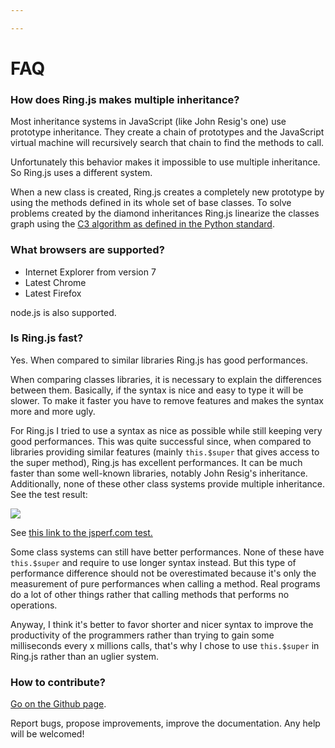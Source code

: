 ```yaml
---

---
```


FAQ
===

### How does Ring.js makes multiple inheritance?

Most inheritance systems in JavaScript (like John Resig's one) use prototype inheritance. They create a chain of
prototypes and the JavaScript virtual machine will recursively search that chain to find the methods to call.

Unfortunately this behavior makes it impossible to use multiple inheritance. So Ring.js uses a different system.

When a new class is created, Ring.js creates a completely new prototype by using the methods defined in its whole set of
base classes. To solve problems created by the diamond inheritances Ring.js linearize the classes graph using the [C3
algorithm as defined in the Python standard](http://www.python.org/download/releases/2.3/mro/).

### What browsers are supported?

* Internet Explorer from version 7
* Latest Chrome
* Latest Firefox

node.js is also supported.

### Is Ring.js fast?

Yes. When compared to similar libraries Ring.js has good performances.

When comparing classes libraries, it is necessary to explain the differences between them. Basically, if the
syntax is nice and easy to type it will be slower. To make it faster you have to remove features and makes the syntax
more and more ugly.

For Ring.js I tried to use a syntax as nice as possible while still keeping very good performances. This was quite
successful since, when compared to libraries providing similar features (mainly `this.$super` that gives access to the
super method), Ring.js has excellent performances. It can be much faster than some well-known libraries, notably John
Resig's inheritance. Additionally, none of these other class systems provide multiple inheritance. See the test result:

<img src="/static/img/perf.jpg" style="max-width: 100%"></img>

See [this link to the jsperf.com test.](http://jsperf.com/multiple-class-systems/5)

Some class systems can still have better performances. None of these have `this.$super` and require to use longer syntax
instead. But this type of performance difference should not be overestimated because it's only the measurement of pure
performances when calling a method. Real programs do a lot of other things rather that calling methods that performs
no operations.

Anyway, I think it's better to favor shorter and nicer syntax to improve the productivity of the programmers rather
than trying to gain some milliseconds every x millions calls, that's why I chose to use `this.$super` in Ring.js rather
than an uglier system.

### How to contribute?

[Go on the Github page](https://github.com/nicolas-van/ring.js).

Report bugs, propose improvements, improve the documentation. Any help will be welcomed!
